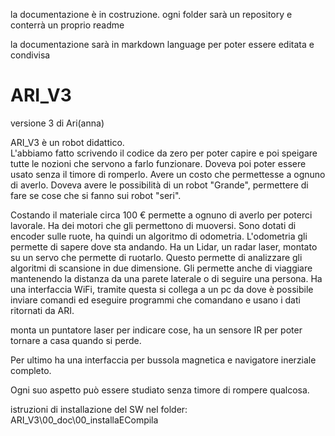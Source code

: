 la documentazione è in costruzione.
ogni folder sarà un repository e conterrà un proprio readme

la documentazione sarà in markdown language per poter essere editata e condivisa



# ARI_V3
versione 3 di Ari(anna)

ARI_V3 è un robot didattico.  
L'abbiamo fatto scrivendo il codice da zero per poter capire e poi speigare tutte le nozioni che servono a farlo funzionare.
Doveva poi poter essere usato senza il timore di romperlo. 
Avere un costo che permettesse a ognuno di averlo.
Doveva avere le possibilità di un robot "Grande", permettere di fare se cose che si fanno sui robot "seri".


Costando il materiale circa 100 € permette a ognuno di averlo per poterci lavorale.
Ha dei motori che gli permettono di muoversi. Sono dotati di encoder sulle ruote, ha quindi un algoritmo di odometria. L'odometria gli permette di sapere dove sta andando.
Ha un Lidar, un radar laser, montato su un servo che permette di ruotarlo. Questo permette di analizzare gli algoritmi di scansione in due dimensione.
Gli permette anche di viaggiare mantenendo la distanza da una parete laterale o di seguire una persona.
Ha una interfaccia WiFi, tramite questa si collega a un pc da dove è possibile inviare comandi ed eseguire programmi che comandano e usano i dati ritornati da ARI.

monta un puntatore laser per indicare cose, ha un sensore IR per poter tornare a casa quando si perde.

Per ultimo ha una interfaccia per bussola magnetica e navigatore inerziale completo.

Ogni suo aspetto può essere studiato senza timore di rompere qualcosa.



istruzioni di installazione del SW nel folder:
ARI_V3\00_doc\00_installaECompila


